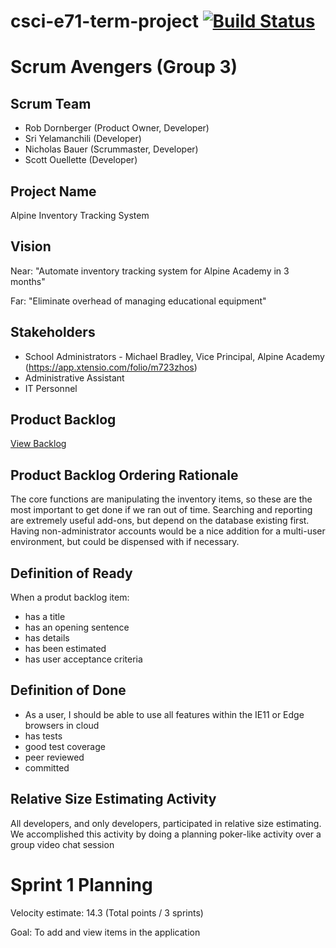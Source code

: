 

# csci-e71-term-project [![Build Status](https://travis-ci.org/scottx611x/csci-e71-term-project.svg?branch=master)](https://travis-ci.org/scottx611x/csci-e71-term-project)
Scrum Avengers (Group 3)
========================

Scrum Team
----------
* Rob Dornberger (Product Owner, Developer)
* Sri Yelamanchili  (Developer)
* Nicholas Bauer (Scrummaster, Developer)
* Scott Ouellette (Developer)

Project Name
------------
Alpine Inventory Tracking System

Vision
------
Near: "Automate inventory tracking system for Alpine Academy in 3 months"

Far: "Eliminate overhead of managing educational equipment"

Stakeholders
------------
* School Administrators - Michael Bradley, Vice Principal, Alpine Academy (https://app.xtensio.com/folio/m723zhos)
* Administrative Assistant
* IT Personnel

Product Backlog
---------------
[View Backlog](https://github.com/scottx611x/csci-e71-term-project/projects/1)

Product Backlog Ordering Rationale
----------------------------------
The core functions are manipulating the inventory items, so these are the most important to get done if we ran out of time. Searching and reporting are extremely useful add-ons, but depend on the database existing first. Having non-administrator accounts would be a nice addition for a multi-user environment, but could be dispensed with if necessary.

Definition of Ready
-------------------
When a produt backlog item:
 * has a title
 * has an opening sentence
 * has details
 * has been estimated
 * has user acceptance criteria
 
 Definition of Done
-------------------
 * As a user, I should be able to use all features within the IE11 or Edge browsers in cloud
 * has tests
 * good test coverage
 * peer reviewed
 * committed

 Relative Size Estimating Activity
 ---------------------------------
 
 All developers, and only developers, participated in relative size estimating. We accomplished this activity by doing a planning poker-like activity over a group video chat session

Sprint 1 Planning
=================
Velocity estimate: 14.3 (Total points / 3 sprints)

Goal: To add and view items in the application

